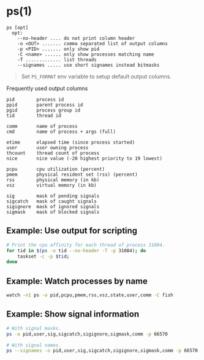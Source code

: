 # ps(1)

```
ps [opt]
  opt:
    --no-header .... do not print column header
    -o <OUT> ....... comma separated list of output columns
    -p <PID> ....... only show pid
    -C <name> ...... only show processes matching name
    -T ............. list threads
    --signames ..... use short signames instead bitmasks
```
> Set `PS_FORMAT` env variable to setup default output columns.

Frequently used output columns
```
pid        process id
ppid       parent process id
pgid       process group id
tid        thread id

comm       name of process
cmd        name of process + args (full)

etime      elapsed time (since process started)
user       user owning process
thcount    thread count of process
nice       nice value (-20 highest priority to 19 lowest)

pcpu       cpu utilization (percent)
pmem       physical resident set (rss) (percent)
rss        physical memory (in kb)
vsz        virtual memory (in kb)

sig        mask of pending signals
sigcatch   mask of caught signals
sigignore  mask of ignored signals
sigmask    mask of blocked signals
```

## Example: Use output for scripting
```sh
# Print the cpu affinity for each thread of process 31084.
for tid in $(ps -o tid --no-header -T -p 31084); do
    taskset -c -p $tid;
done
```

## Example: Watch processes by name
```sh
watch -n1 ps -o pid,pcpu,pmem,rss,vsz,state,user,comm -C fish
```

## Example: Show signal information
```sh
# With signal masks.
ps -o pid,user,sig,sigcatch,sigignore,sigmask,comm -p 66570

# With signal names.
ps --signames -o pid,user,sig,sigcatch,sigignore,sigmask,comm -p 66570
```
